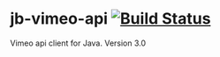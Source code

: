 # jb-vimeo-api [![Build Status](https://travis-ci.org/josedab/jb-vimeo-api.svg?branch=master)](https://travis-ci.org/josedab/jb-vimeo-api)
Vimeo api client for Java. Version 3.0
